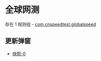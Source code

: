 # 全球网测

存在 1 规则组 - [com.cnspeedtest.globalspeed](/src/apps/com.cnspeedtest.globalspeed.ts)

## 更新弹窗

- [快照-0](https://i.gkd.li/import/12642345)
